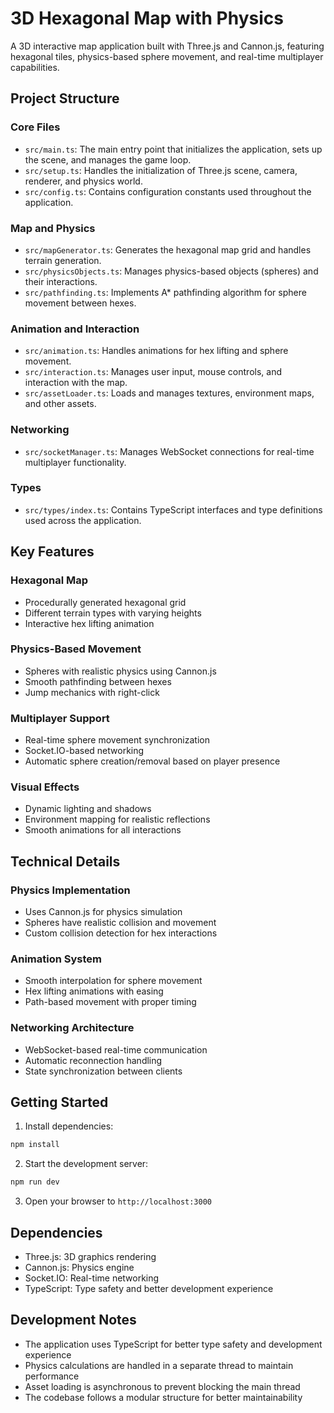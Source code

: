 # 3D Hexagonal Map with Physics

A 3D interactive map application built with Three.js and Cannon.js, featuring hexagonal tiles, physics-based sphere movement, and real-time multiplayer capabilities.

## Project Structure

### Core Files

- `src/main.ts`: The main entry point that initializes the application, sets up the scene, and manages the game loop.
- `src/setup.ts`: Handles the initialization of Three.js scene, camera, renderer, and physics world.
- `src/config.ts`: Contains configuration constants used throughout the application.

### Map and Physics

- `src/mapGenerator.ts`: Generates the hexagonal map grid and handles terrain generation.
- `src/physicsObjects.ts`: Manages physics-based objects (spheres) and their interactions.
- `src/pathfinding.ts`: Implements A* pathfinding algorithm for sphere movement between hexes.

### Animation and Interaction

- `src/animation.ts`: Handles animations for hex lifting and sphere movement.
- `src/interaction.ts`: Manages user input, mouse controls, and interaction with the map.
- `src/assetLoader.ts`: Loads and manages textures, environment maps, and other assets.

### Networking

- `src/socketManager.ts`: Manages WebSocket connections for real-time multiplayer functionality.

### Types

- `src/types/index.ts`: Contains TypeScript interfaces and type definitions used across the application.

## Key Features

### Hexagonal Map
- Procedurally generated hexagonal grid
- Different terrain types with varying heights
- Interactive hex lifting animation

### Physics-Based Movement
- Spheres with realistic physics using Cannon.js
- Smooth pathfinding between hexes
- Jump mechanics with right-click

### Multiplayer Support
- Real-time sphere movement synchronization
- Socket.IO-based networking
- Automatic sphere creation/removal based on player presence

### Visual Effects
- Dynamic lighting and shadows
- Environment mapping for realistic reflections
- Smooth animations for all interactions

## Technical Details

### Physics Implementation
- Uses Cannon.js for physics simulation
- Spheres have realistic collision and movement
- Custom collision detection for hex interactions

### Animation System
- Smooth interpolation for sphere movement
- Hex lifting animations with easing
- Path-based movement with proper timing

### Networking Architecture
- WebSocket-based real-time communication
- Automatic reconnection handling
- State synchronization between clients

## Getting Started

1. Install dependencies:
```bash
npm install
```

2. Start the development server:
```bash
npm run dev
```

3. Open your browser to `http://localhost:3000`

## Dependencies

- Three.js: 3D graphics rendering
- Cannon.js: Physics engine
- Socket.IO: Real-time networking
- TypeScript: Type safety and better development experience

## Development Notes

- The application uses TypeScript for better type safety and development experience
- Physics calculations are handled in a separate thread to maintain performance
- Asset loading is asynchronous to prevent blocking the main thread
- The codebase follows a modular structure for better maintainability 